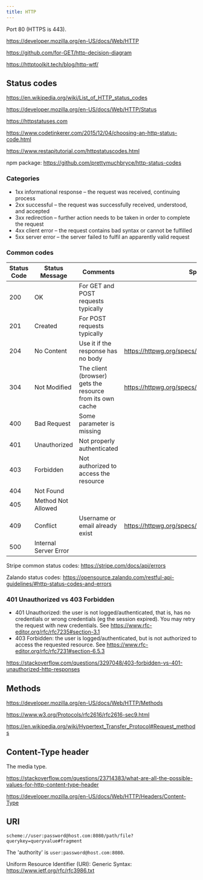 ```yaml
---
title: HTTP
---
```


Port 80 (HTTPS is 443).

https://developer.mozilla.org/en-US/docs/Web/HTTP

https://github.com/for-GET/http-decision-diagram

https://httptoolkit.tech/blog/http-wtf/

## Status codes

https://en.wikipedia.org/wiki/List_of_HTTP_status_codes

https://developer.mozilla.org/en-US/docs/Web/HTTP/Status

https://httpstatuses.com

https://www.codetinkerer.com/2015/12/04/choosing-an-http-status-code.html

https://www.restapitutorial.com/httpstatuscodes.html

npm package: https://github.com/prettymuchbryce/http-status-codes

### Categories

- 1xx informational response – the request was received, continuing process
- 2xx successful – the request was successfully received, understood, and accepted
- 3xx redirection – further action needs to be taken in order to complete the request
- 4xx client error – the request contains bad syntax or cannot be fulfilled
- 5xx server error – the server failed to fulfil an apparently valid request

### Common codes

| Status Code | Status Message        | Comments                                                  | Spec                                             |
| ----------- | --------------------- | --------------------------------------------------------- | ------------------------------------------------ |
| 200         | OK                    | For GET and POST requests typically                       |                                                  |
| 201         | Created               | For POST requests typically                               |                                                  |
| 204         | No Content            | Use it if the response has no body                        | https://httpwg.org/specs/rfc7231.html#status.204 |
| 304         | Not Modified          | The client (browser) gets the resource from its own cache | https://httpwg.org/specs/rfc7232.html#status.304 |
| 400         | Bad Request           | Some parameter is missing                                 |                                                  |
| 401         | Unauthorized          | Not properly authenticated                                |                                                  |
| 403         | Forbidden             | Not authorized to access the resource                     |                                                  |
| 404         | Not Found             |                                                           |                                                  |
| 405         | Method Not Allowed    |                                                           |                                                  |
| 409         | Conflict              | Username or email already exist                           | https://httpwg.org/specs/rfc7231.html#status.409 |
| 500         | Internal Server Error |                                                           |                                                  |

Stripe common status codes: https://stripe.com/docs/api/errors

Zalando status codes: https://opensource.zalando.com/restful-api-guidelines/#http-status-codes-and-errors

### 401 Unauthorized vs 403 Forbidden

- 401 Unauthorized: the user is not logged/authenticated, that is, has no credentials or wrong credentials (eg the session expired). You may retry the request with new credentials. See https://www.rfc-editor.org/rfc/rfc7235#section-3.1
- 403 Forbidden: the user is logged/authenticated, but is not authorized to access the requested resource. See https://www.rfc-editor.org/rfc/rfc7231#section-6.5.3

https://stackoverflow.com/questions/3297048/403-forbidden-vs-401-unauthorized-http-responses

## Methods

https://developer.mozilla.org/en-US/docs/Web/HTTP/Methods

https://www.w3.org/Protocols/rfc2616/rfc2616-sec9.html

https://en.wikipedia.org/wiki/Hypertext_Transfer_Protocol#Request_methods

## Content-Type header

The media type.

https://stackoverflow.com/questions/23714383/what-are-all-the-possible-values-for-http-content-type-header

https://developer.mozilla.org/en-US/docs/Web/HTTP/Headers/Content-Type

## URI

`scheme://user:password@host.com:8080/path/file?querykey=queryvalue#fragment`

The 'authority' is `user:password@host.com:8080`.

Uniform Resource Identifier (URI): Generic Syntax: https://www.ietf.org/rfc/rfc3986.txt
